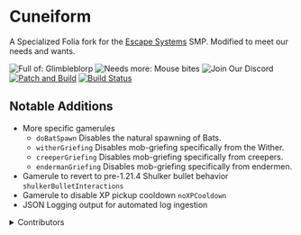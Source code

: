 # Cuneiform
A Specialized Folia fork for the [Escape Systems](https://escape.systems) SMP. Modified to meet our
needs and wants.

![Full of: Glimbleblorp](https://img.shields.io/badge/Full%20of-Glimbleblorp-brightgreen)
![Needs more: Mouse bites](https://img.shields.io/badge/Needs%20More-Mouse%20bites-lightgrey)
![Join Our Discord](https://img.shields.io/badge/dynamic/json?url=https%3A%2F%2Fdiscord.com%2Fapi%2Fguilds%2F1320605190453329940%2Fwidget.json&query=presence_count&suffix=%20Online&logo=discord&logoColor=5865F2&label=.gg%2Fesc-sys&color=5865F2&link=https%3A%2F%2Fdiscord.gg%2Fesc-sys)
[![Patch and Build](https://github.com/Escape-Systems/Cuneiform/actions/workflows/build.yml/badge.svg)](https://github.com/Escape-Systems/Cuneiform/actions/workflows/build.yml)
[![Build Status](https://builds.littleoni.net/job/Escape%20Systems/job/Cuneiform/badge/icon)](https://builds.littleoni.net/job/Escape%20Systems/job/Cuneiform/)
## Notable Additions
- More specific gamerules
  - `doBatSpawn` Disables the natural spawning of Bats.
  - `witherGriefing` Disables mob-griefing specifically from the Wither.
  - `creeperGriefing` Disables mob-griefing specifically from creepers.
  - `endermanGriefing` Disables mob-griefing specifically from endermen.
- Gamerule to revert to pre-1.21.4 Shulker bullet behavior `shulkerBulletInteractions`
- Gamerule to disable XP pickup cooldown `noXPCooldown`
- JSON Logging output for automated log ingestion

<details>
<summary>Contributors</summary>

| Name                                               | Skin                                                                                           |
|:---------------------------------------------------|------------------------------------------------------------------------------------------------|
| Lexie Malina <br> @tech-6 <br> Chief Administrator | ![tech-6 Minecraft Skin](https://skins.t-ch.net/fullbody/64a68563-d76b-4c2f-88cd-1570474b0219) |

</details>